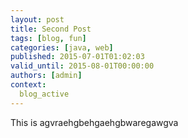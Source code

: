 ```yaml
---
layout: post
title: Second Post
tags: [blog, fun]
categories: [java, web]
published: 2015-07-01T01:02:03
valid_until: 2015-08-01T00:00:00
authors: [admin]
context: 
  blog_active
---
```

This is agvraehgbehgaehgbwaregawgva
